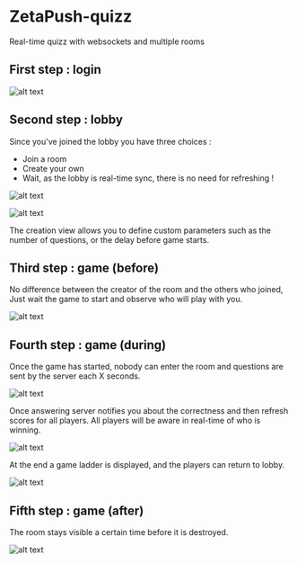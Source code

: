 # ZetaPush-quizz
Real-time quizz with websockets and multiple rooms

## First step : login

![alt text][login]

## Second step : lobby

Since you've joined the lobby you have three choices :
* Join a room
* Create your own
* Wait, as the lobby is real-time sync, there is no need for refreshing !

![alt text][lobby]

![alt text][creation]

The creation view allows you to define custom parameters such as the number of questions, or the delay before game starts.

## Third step : game (before)

No difference between the creator of the room and the others who joined,
Just wait the game to start and observe who will play with you.

![alt text][gameLobby]

## Fourth step : game (during)

Once the game has started, nobody can enter the room and questions are sent by the server each X seconds.

![alt text][gameQuestion]

Once answering server notifies you about the correctness and then refresh scores for all players. All players will be aware in real-time of who is winning.

![alt text][gameAnswer]

At the end a game ladder is displayed, and the players can return to lobby.

![alt text][gameLadder]

## Fifth step : game (after)

The room stays visible a certain time before it is destroyed.

![alt text][end]

[login]: https://wires.fr/imgs/quizz-login.png "Login - the entry point of the app"
[lobby0]: https://wires.fr/imgs/quizz-lobby0.png "Lobby - when there is 0 room available"
[lobby]: https://wires.fr/imgs/quizz-lobby.png "Lobby - where you can decide what to do next"
[creation]: https://wires.fr/imgs/quizz-creation.png "Creation - start your own room with custom parameters"
[gameLobby]: https://wires.fr/imgs/quizz-game1.png "Game - you will automatically join your room"
[gameQuestion]: https://wires.fr/imgs/quizz-game2.png "Game - questions will be sent by the server"
[gameAnswer]: https://wires.fr/imgs/quizz-game3.png "Game - answering can be done only once"
[gameLadder]: https://wires.fr/imgs/quizz-game4.png "Game - winners are displayed at the end"

[end]: https://wires.fr/imgs/quizz-end.png "Lobby - from there you can play again or disconnect"
